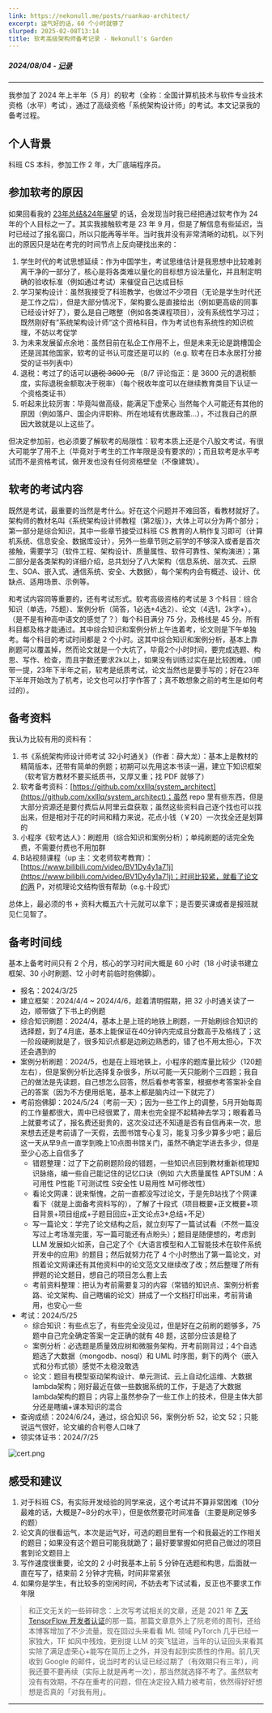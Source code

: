 ```yaml
---
link: https://nekonull.me/posts/ruankao-architect/
excerpt: 运气好的话，60 个小时就够了
slurped: 2025-02-08T13:14
title: 软考高级架构师备考记录 - Nekonull's Garden
---
```

   
##### 2024/08/04 - [记录](/tags/%e8%ae%b0%e5%bd%95)

---

我参加了 2024 年上半年（5 月）的软考（全称：全国计算机技术与软件专业技术资格（水平）考试），通过了高级资格「系统架构设计师」的考试。本文记录我的备考过程。

## 个人背景

科班 CS 本科，参加工作 2 年，大厂底端程序员。

## 参加软考的原因

如果回看我的 [23年总结&24年展望](https://nekonull.me/posts/end-of-2023/) 的话，会发现当时我已经把通过软考作为 24 年的个人目标之一了。其实我接触软考是 23 年 9 月，但是了解信息有些延迟，当时已经过了报名窗口，所以只能再等半年。当时我并没有非常清晰的动机，以下列出的原因只是站在考完的时间节点上反向硬找出来的：

1. 学生时代的考试思想延续：作为中国学生，考试思维估计是我思想中比较难剥离干净的一部分了，核心是将各类难以量化的目标想方设法量化，并且制定明确的验收标准（例如通过考试）来催促自己达成目标
2. 学习架构设计：虽然我接受了科班教学，也做过不少项目（无论是学生时代还是工作之后），但是大部分情况下，架构要么是直接给出（例如更高级的同事已经设计好了），要么是自己瞎整（例如各类课程项目），没有系统性学习过；既然刚好有”系统架构设计师“这个资格科目，作为考试也有系统性的知识梳理，不妨以考促学
3. 为未来发展留点余地：虽然目前在私企工作用不上，但是未来无论是跳槽国企还是润其他国家，软考的证书认可度还是可以的（e.g. 软考在日本永居打分接受的证书列表中）
4. 退税：考过了的话可以~~退税 3600 元~~ （8/7 评论指正：是 3600 元的退税额度，实际退税金额取决于税率）（每个税收年度可以在继续教育类目下认证一个资格类证书）
5. 听起来比较厉害：毕竟叫做高级，能满足下虚荣心 当然每个人可能还有其他的原因（例如落户、国企内评职称、所在地域有优惠政策…），不过我自己的原因大致就是以上这些了。

但决定参加前，也必须要了解软考的局限性：软考本质上还是个八股文考试，有很大可能学了用不上（毕竟对于考生的工作年限是没有要求的）；而且软考是水平考试而不是资格考试，做开发也没有任何资格壁垒（不像建筑）。

## 软考的考试内容

既然是考试，最重要的当然是考什么。好在这个问题并不难回答，看教材就好了。架构师的教材名叫《系统架构设计师教程（第2版）》，大体上可以分为两个部分；第一部分是综合知识，其中一些章节接受过科班 CS 教育的人稍作复习即可（计算机系统、信息安全、数据库设计），另外一些章节则之前学的不够深入或者是首次接触，需要学习（软件工程、架构设计、质量属性、软件可靠性、架构演进）；第二部分是各类架构的详细介绍，总共划分了八大架构（信息系统、层次式、云原生、SOA、嵌入式、通信系统、安全、大数据），每个架构内会有概述、设计、优缺点、适用场景、示例等。

和考试内容同等重要的，还有考试形式。软考高级资格的考试是 3 个科目：综合知识（单选，75题）、案例分析（简答，1必选+4选2）、论文（4选1，2k字+）。（是不是有种高中语文的感觉了？）每个科目满分 75 分，及格线是 45 分。所有科目都及格才能通过。其中综合知识和案例分析上午连着考，论文则是下午单独考。每个科目的考试时间都是 2 个小时。这其中综合知识和案例分析，基本上靠刷题可以覆盖掉，然而论文就是一个大坑了，毕竟2个小时时间，要完成选题、构思、写作、检查，而且字数还要求2k以上，如果没有训练过实在是比较困难。（顺带一提，23年下半年之前，软考是纸质考试，论文当然也是要手写的；好在23年下半年开始改为了机考，论文也可以打字作答了；真不敢想象之前的考生是如何考过的）。

## 备考资料

我认为比较有用的资料有：

1. 书《系统架构师设计师考试 32小时通关》（作者：薛大龙）：基本上是教材的精简版本，还带有简单的例题；初期可以先用这本书读一遍，建立下知识框架（软考官方教材不要买纸质书，又厚又重；找 PDF 就够了）
2. 软考备考资料：[https://github.com/xxlllq/system_architect](https://github.com/xxlllq/system_architect)；虽然 repo 里有些东西，但是大部分资源还是要付费后从阿里云盘获取；虽然这些资料自己逐个找也可以找出来，但是相对于花的时间和精力来说，花点小钱（￥20）一次找全还是划算的
3. 小程序《软考达人》：刷题用（综合知识和案例分析）；单纯刷题的话完全免费，不需要付费也不用加群
4. B站视频课程（up 主：文老师软考教育）：[https://www.bilibili.com/video/BV1Dy4y1a71j](https://www.bilibili.com/video/BV1Dy4y1a71j)；时间比较紧，就看了论文的两 P，对梳理论文结构很有帮助（e.g.十段式）

总体上，最必须的书 + 资料大概五六十元就可以拿下；是否要买课或者是报班就见仁见智了。

## 备考时间线

基本上备考时间只有 2 个月，核心的学习时间大概是 60 小时（18 小时读书建立框架、30 小时刷题、12 小时考前临时抱佛脚）。

- 报名：2024/3/25
- 建立框架：2024/4/4 ~ 2024/4/6，趁着清明假期，把 32 小时通关读了一边，顺带做了下书上的例题
- 综合知识刷题：2024/4，基本上是上班的地铁上刷题，一开始刷综合知识的选择题，到了4月底，基本上能保证在40分钟内完成且分数高于及格线了；这一阶段硬刷就是了，很多知识点都是边刷边熟悉的，错了也不用太担心，下次还会遇到的
- 案例分析刷题：2024/5，也是在上班地铁上，小程序的题库量比较少（120题左右），但是案例分析比选择复杂很多，所以可能一天只能刷个三四题；我自己的做法是先读题，自己想怎么回答，然后看参考答案，根据参考答案补全自己的答案（因为不方便用纸笔，基本上都是脑内过一下就完了）
- 考前抱佛脚：2024/5/24（考前一天）；因为一些工作上的调整，5月开始每周的工作量都很大，周中已经很累了，周末也完全提不起精神去学习；眼看着马上就要考试了，报名费还挺贵的，这次没过还不知道是否有自信再来一次，思来想去还是考前请了一天假，去图书馆专心复习，能复习多少算多少吧；最后这一天从早9点一直学到晚上10点图书馆关门，虽然不确定学进去多少，但是至少心态上自信多了
    - 错题整理：过了下之前刷题阶段的错题，一些知识点回到教材重新梳理知识脉络，编一些自己能记住的记忆口诀（例如 六大质量属性 APTSUM：A可用性 P性能 T可测试性 S安全性 U易用性 M可修改性）
    - 看论文网课：说来惭愧，之前一直都没写过论文，于是先B站找了个网课看下（就是上面备考资料写的），了解了十段式（项目概要+正文概要+项目背景+项目组成+子题目回应+正文论点3+总结+不足）
    - 写一篇论文：学完了论文结构之后，就立刻写了一篇试试看（不然一篇没写过上考场准完蛋，写一篇可能还有点盼头）；题目是随便想的，考虑到 LLM 发展如火如荼，自己定了个《大语言模型和人工智能技术在软件系统开发中的应用》的题目；然后就努力花了 4 个小时憋出了第一篇论文，对照着论文网课还有其他资料中的论文范文又继续改了改；然后整理了所有押题的论文题目，想自己的项目怎么套上去
    - 考前资料整理：把认为考前需要复习的内容（常错的知识点、案例分析套路、论文架构、自己瞎编的论文）拼成了一个文档打印出来，考前背诵用，也安心一些
- 考试：2024/5/25
    - 综合知识：有些点忘了，有些完全没见过，但是好在之前刷的题够多，75 题中自己完全确定答案一定正确的就有 48 题，这部分应该是稳了
    - 案例分析：必选题是质量效应树和微服务架构，开考前刚背过；4个自选题选了大数据（mongodb、nosql）和 UML 时序图，剩下的两个（嵌入式和分布式锁）感觉不太稳没敢选
    - 论文：题目有模型驱动架构设计、单元测试、云上自动化运维、大数据lambda架构；刚好最近在做一些数据系统的工作，于是选了大数据lambda架构的题目；内容上虽然参杂了一些工作上的技术，但是主体大部分还是瞎编+课本知识的混合
- 查询成绩：2024/6/24，通过，综合知识 56，案例分析 52，论文 52；只能说运气很好，论文编的合判卷人口味了
- 领实体证书：2024/7/25

![cert.png](https://s2.loli.net/2024/07/25/nT1HWFOMlo2qKXf.png)

## 感受和建议

1. 对于科班 CS，有实际开发经验的同学来说，这个考试并不算非常困难（10分最难的话，大概是7~8分的水平），但是依然要花时间准备（主要是刷足够多的题）
2. 论文真的很看运气，本次是运气好，可选的题目里有一个和我最近的工作相关的题目；如果没有这个题目可能我就跪了；最好要掌握如何把自己做过的项目套到论文题目上
3. 写作速度很重要，论文的 2 小时我基本上前 5 分钟在选题和构思，后面就一直在写了，结束前 2 分钟才完稿，时间非常紧张
4. 如果你是学生，有比较多的空闲时间，不妨去考下试试看，反正也不要求工作年限

> 和正文无关的一些碎碎念：上次写考试相关的文章，还是 2021 年 [7 天 TensorFlow 开发者认证](https://nekonull.me/posts/tf-cert-blog/)的那一篇。那篇文章意外上了阮老师的周刊，还给本博客增加了不少流量。现在回过头来看看 ML 领域 PyTorch 几乎已经一家独大，TF 如风中残烛，更别提 LLM 的突飞猛进，当年的认证回头来看其实除了满足虚荣心+能写在简历上之外，并没有起到实质性的作用。前几天收到 Google 的邮件，说当时考的认证已经过期了（有效期只有三年），问我还要不要再续（实际上就是再考一次），那当然就选择不考了。虽然软考没有有效期，不存在重考的问题，但在决定投入精力被考前，依然得好好想想是否真的「对我有用」。

---

